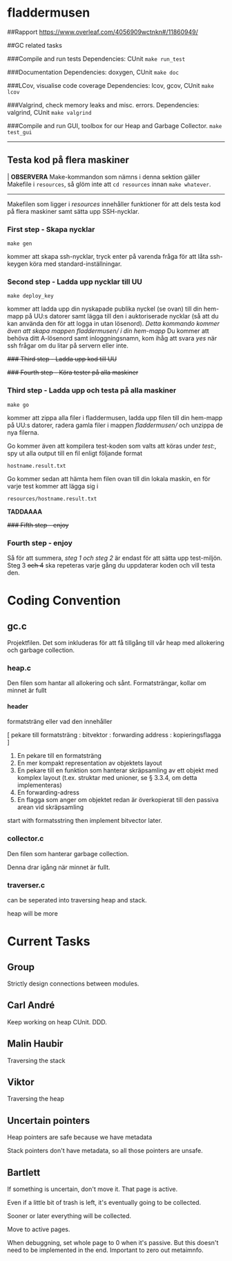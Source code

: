 # fladdermusen

##Rapport
https://www.overleaf.com/4056909wctnkn#/11860949/

##GC related tasks

###Compile and run tests
Dependencies: CUnit
`make run_test`

###Documentation
Dependencies: doxygen, CUnit
`make doc`

###LCov, visualise code coverage
Dependencies: lcov, gcov, CUnit
`make lcov`

###Valgrind, check memory leaks and misc. errors.
Dependencies: valgrind, CUnit
`make valgrind`

###Compile and run GUI, toolbox for our Heap and Garbage Collector.
`make test_gui`
____

## Testa kod på flera maskiner
| **OBSERVERA** Make-kommandon som nämns i denna sektion gäller Makefile i
`resources`, så glöm inte att `cd resources` innan `make whatever`.
____
Makefilen som ligger i *resources* innehåller funktioner för att dels testa kod på flera maskiner samt sätta upp SSH-nycklar.
### First step - Skapa nycklar
```
make gen
```
kommer att skapa ssh-nycklar, tryck enter på varenda fråga för att låta ssh-keygen köra med standard-inställningar.

### Second step - Ladda upp nycklar till UU
```
make deploy_key
```
kommer att ladda upp din nyskapade publika nyckel (se ovan) till din hem-mapp på UU:s datorer samt lägga till den i auktoriserade nycklar (så att du kan använda den för att logga in utan lösenord).
*Detta kommando kommer även att skapa mappen fladdermusen/ i din hem-mapp*
Du kommer att behöva ditt A-lösenord samt inloggningsnamn, kom ihåg att svara *yes* när ssh frågar om du litar på servern eller inte.

~~### Third step - Ladda upp kod till UU~~

~~### Fourth step - Köra tester på alla maskiner~~

### Third step - Ladda upp och testa på alla maskiner
```
make go
```
kommer att zippa alla filer i fladdermusen, ladda upp filen till din hem-mapp på UU:s datorer, radera gamla filer i mappen *fladdermusen/* och unzippa de nya filerna.

Go kommer även att kompilera test-koden som valts att köras under *test:*, spy ut alla output till en fil enligt följande format
```
hostname.result.txt
```
Go kommer sedan att hämta hem filen ovan till din lokala maskin, en för varje test kommer att lägga sig i
```
resources/hostname.result.txt
```
**TADDAAAA**

~~### Fifth step - enjoy~~
### Fourth step - enjoy
Så för att summera, *steg 1 och steg 2* är endast för att sätta upp test-miljön.
Steg 3 ~~och 4~~ ska repeteras varje gång du uppdaterar koden och vill testa den.

# Coding Convention

## gc.c ##

Projektfilen. Det som inkluderas för att få tillgång till vår heap med allokering och garbage collection.

### heap.c ###

Den filen som hantar all allokering och sånt.
Formatsträngar, kollar om minnet är fullt

#### header ####

formatsträng eller vad den innehåller

[ pekare till formatsträng : bitvektor : forwarding address : kopieringsflagga ]





1. En pekare till en formatsträng
2. En mer kompakt representation av objektets layout
3. En pekare till en funktion som hanterar skräpsamling av ett objekt
med komplex layout (t.ex. struktar med unioner, se § 3.3.4, om detta
implementeras)
4. En forwarding-adress
5. En flagga som anger om objektet redan är överkopierat till den passiva
arean vid skräpsamling

start with formatsstring then implement bitvector later.


### collector.c ###

Den filen som hanterar garbage collection.

Denna drar igång när minnet är fullt.


### traverser.c ###


can be seperated into traversing heap and stack.

heap will be more


# Current Tasks #

## Group ##
Strictly design connections between modules.

## Carl André ##
Keep working on heap
CUnit.
DDD.

## Malin Haubir ##
Traversing the stack

## Viktor ##
Traversing the heap

## Uncertain pointers ##

Heap pointers are safe because we have metadata

Stack pointers don't have metadata, so all those pointers are unsafe.

## Bartlett ##

If something is uncertain, don't move it. That page is active.

Even if a little bit of trash is left, it's eventually going to be collected.

Sooner or later everything will be collected.

Move to active pages.

When debuggning, set whole page to 0 when it's passive. But this doesn't need to be implemented in the end.
Important to zero out metaimnfo.
